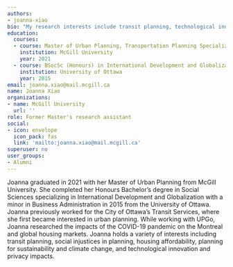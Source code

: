 ```yaml
---
authors: 
- joanna-xiao
bio: "My research interests include transit planning, technological innovation and impacts on privacy, and social injustices in planning."
education:
  courses:
  - course: Master of Urban Planning, Transportation Planning Specialization
    institution: McGill University
    year: 2021
  - course: BSocSc (Honours) in International Development and Globalization, Minor in Business Administration (French Immersion Stream)
    institution: University of Ottawa
    year: 2015
email: joanna.xiao@mail.mcgill.ca
name: Joanna Xiao
organizations:
- name: McGill University
  url: ''
role: Former Master's research assistant
social:
- icon: envelope
  icon_pack: fas
  link: 'mailto:joanna.xiao@mail.mcgill.ca'
superuser: no
user_groups: 
- Alumni
---
```


Joanna graduated in 2021 with her Master of Urban Planning from McGill University. She completed her Honours Bachelor’s degree in Social Sciences specializing in International Development and Globalization with a minor in Business Administration in 2015 from the University of Ottawa. Joanna previously worked for the City of Ottawa’s Transit Services, where she first became interested in urban planning. While working with UPGo, Joanna researched the impacts of the COVID-19 pandemic on the Montreal and global housing markets. Joanna holds a variety of interests including transit planning, social injustices in planning, housing affordability, planning for sustainability and climate change, and technological innovation and privacy impacts.